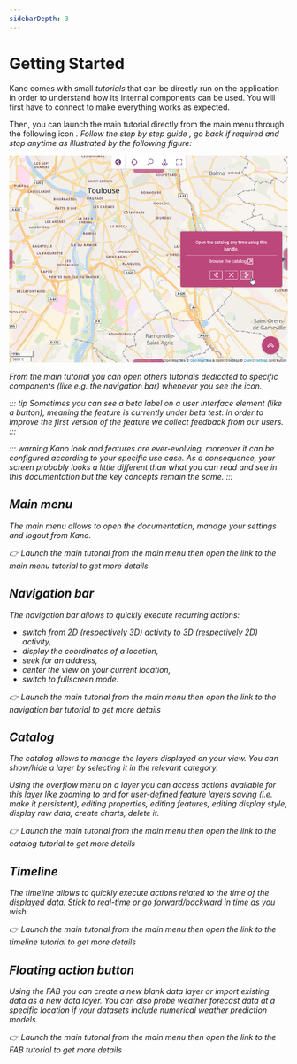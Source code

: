 ```yaml
---
sidebarDepth: 3
---
```


# Getting Started

Kano comes with small *tutorials* that can be directly run on the application in order to understand how its internal components can be used. You will first have to connect to make everything works as expected.

Then, you can launch the main tutorial directly from the main menu through the following icon <a href=""><i class="las la-question-circle"/></a>. Follow the step by step guide <a href=""><i class="las la-chevron-right"/></a>, go back if required <a href=""><i class="las la-chevron-left"/></a> and stop anytime <a href=""><i class="las la-times"/></a> as illustrated by the following figure:

![tour](../assets/kano-tour.png)

From the main tutorial you can open others tutorials dedicated to specific components (like e.g. the navigation bar) whenever you see the <i class="las la-external-link-square-alt"/> icon.

::: tip
Sometimes you can see a *beta* label on a user interface element (like a button), meaning the feature is currently under *beta test*: in order to improve the first version of the feature we collect feedback from our users.
:::

::: warning
Kano look and features are ever-evolving, moreover it can be configured according to your specific use case. As a consequence, your screen probably looks a little different than what you can read and see in this documentation but the key concepts remain the same.
:::

## Main menu

The main menu allows to open the documentation, manage your settings and logout from Kano.

:point_right: Launch the main tutorial from the main menu then open the link <i class="las la-external-link-square-alt"/> to the main menu tutorial to get more details

## Navigation bar

The navigation bar allows to quickly execute recurring actions:
* switch from 2D (respectively 3D) activity to 3D (respectively 2D) activity,
* display the coordinates of a location,
* seek for an address,
* center the view on your current location,
* switch to fullscreen mode.

:point_right: Launch the main tutorial from the main menu then open the link <i class="las la-external-link-square-alt"/> to the navigation bar tutorial to get more details

## Catalog

The catalog allows to manage the layers displayed on your view. You can show/hide a layer by selecting it in the relevant category.

Using the overflow menu on a layer you can access actions available for this layer like zooming to and for user-defined feature layers saving (i.e. make it persistent), editing properties, editing features, editing display style, display raw data, create charts, delete it.

:point_right: Launch the main tutorial from the main menu then open the link <i class="las la-external-link-square-alt"/> to the catalog tutorial to get more details

## Timeline

The timeline allows to quickly execute actions related to the time of the displayed data. Stick to real-time or go forward/backward in time as you wish. 

:point_right: Launch the main tutorial from the main menu then open the link <i class="las la-external-link-square-alt"/> to the timeline tutorial to get more details

## Floating action button

Using the FAB you can create a new blank data layer or import existing data as a new data layer. You can also probe weather forecast data at a specific location if your datasets include numerical weather prediction models.

:point_right: Launch the main tutorial from the main menu then open the link <i class="las la-external-link-square-alt"/> to the FAB tutorial to get more details
